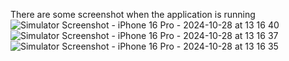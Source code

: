 There are some screenshot when the application is running
![Simulator Screenshot - iPhone 16 Pro - 2024-10-28 at 13 16 40](https://github.com/user-attachments/assets/b6838c76-424b-4b1b-b1f5-1cad82bdce62)
![Simulator Screenshot - iPhone 16 Pro - 2024-10-28 at 13 16 37](https://github.com/user-attachments/assets/375dc606-cf8b-44f6-8d08-baa0d4b33cae)
![Simulator Screenshot - iPhone 16 Pro - 2024-10-28 at 13 16 35](https://github.com/user-attachments/assets/bccaa149-d25c-4d36-9850-e80fb502cab4)
